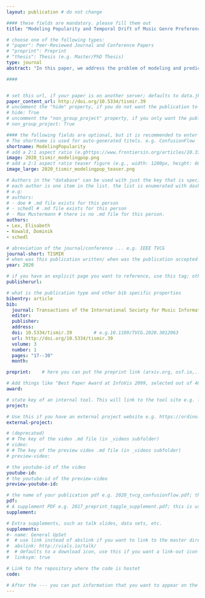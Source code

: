 ```yaml
---
layout: publication # do not change

#### these fields are mandatory. please fill them out
title: "Modeling Popularity and Temporal Drift of Music Genre Preferences" # title of your publication 

# choose one of the following types:
# "paper": Peer-Reviewed Journal and Conference Papers
# "preprint": Preprint
# "thesis": Thesis (e.g. Master/PhD Thesis)
type: journal
abstract: "In this paper, we address the problem of modeling and predicting the music genre preferences of users. We introduce a novel user modeling approach, BLLu, which takes into account the popularity of music genres as well as temporal drifts of user listening behavior. To model these two factors, BLLu adopts a psychological model that describes how humans access information in their memory. We evaluate our approach on a standard dataset of Last.fm listening histories, which contains fine-grained music genre information. To investigate performance for different types of users, we assign each user a mainstreaminess value that corresponds to the distance between the user’s music genre preferences and the music genre preferences of the (Last.fm) mainstream. We adopt BLLu to model the listening habits and to predict the music genre preferences of three user groups: listeners of (i) niche, low-mainstream music, (ii) mainstream music, and (iii) medium-mainstream music that lies in-between. Our results show that BLLu provides the highest accuracy for predicting music genre preferences, compared to five baselines: (i) group-based modeling, (ii) user-based collaborative filtering, (iii) item-based collaborative filtering, (iv) frequency-based modeling, and (v) recency-based modeling. Besides, we achieve the most substantial accuracy improvements for the low-mainstream group. We believe that our findings provide valuable insights into the design of music recommender systems." # insert the abstract of your publication between the quotes; you can use html e.g. to make links (<a></a>) or generate bold (<b></b>) etc. text 

####


# set this url, if your paper is on another server; defaults to data.jku-vds-lab.at
paper_content_url: http://doi.org/10.5334/tismir.39
# uncomment the "hide" property, if you do not want the publication to be displayed on the website (usually you don't need this)
# hide: True
# uncomment the "non_group_project" property, if you only want the publication to be displayed on your personal page (i.e. publications where you contributed, but does not have anything to do with the Vis Group e.g. Master Thesis,...)
# non_group_project: True

#### the following fields are optional, but it is recommended to enter as much information as possible
# The shortname is used for auto-generated titels. e.g. ConfusionFlow
shortname: ModelingPopularity
# add a 2:1 aspect ratio (e.ghttps://www.frontiersin.org/articles/10.3389/frai.2020.508725., width: 400px, height: 200px) to the folder /assets/images/papers/ e.g. 2020_tvcg_confusionflow.png
image: 2020_tismir_modelingpop.png
# add a 2:1 aspect ratio teaser figure (e.g., width: 1200px, height: 600px) to the folder /assets/images/papers/ e.g. 2020_tvcg_confusionflow_teaser.png
image_large: 2020_tismir_modelingpop_teaser.png

# Authors in the "database" can be used with just the key that is specified in the corresponding .md file (usually it is the lastname in lower case e.g. doe). Authors that do not have an individual page here should be stated with their full name (e.g. John Doe)
# each author is one item in the list. the list is enumerated with dashes ("-")
# e.g:
# authors:
# - doe # .md file exists for this person
# - schedl # .md file exists for this person
# - Max Mustermann # there is no .md file for this person.
authors:
- Lex, Elisabeth  
- Kowald, Dominik
- schedl

# abreviation of the journal/conference ... e.g. IEEE TVCG
journal-short: TISMIR
# when was this publication written/ when was the publication accepted (e.g. 2020)
year: 2020

# if you have an explicit page you want to reference, use this tag; otherwise it will be generated from your doi
publisherurl: 

# what is the publication type and other bib specific properties
bibentry: article
bib:
  journal: Transactions of the International Society for Music Information Retrieval # e.g. IEEE Transactions on Visualization and Computer Graphics (to appear)
  editor: 
  publisher: 
  address: 
  doi: 10.5334/tismir.39		# e.g.10.1109/TVCG.2020.3012063
  url: http://doi.org/10.5334/tismir.39
  volume: 3
  number: 1
  pages: "17--30"
  month: 

preprint:	 # here you can put the preprint link (arxiv.org, osf.io,...) e.g. https://arxiv.org/abs/1910.00969

# Add things like "Best Paper Award at InfoVis 2099, selected out of 4000 submissions"
award:

# state key of an internal tool. This will link to the tool site e.g. lineup (usually not needed)
project: 

# Use this if you have an external project website e.g. https://ordino.caleydoapp.org/
external-project: 

# (deprecated)
# # The key of the video .md file (in _videos subfolder)
# video: 
# # The key of the preview video .md file (in _videos subfolder)
# preview-video:

# the youtube-id of the video
youtube-id: 
# the youtube-id of the preview-video
preview-youtube-id: 

# the name of your publication pdf e.g. 2020_tvcg_confusionflow.pdf; this is usually uploaded to the caleydo aws server
pdf: 
# A supplement PDF e.g. 2017_preprint_taggle_supplement.pdf; this is usually uploaded to the caleydo aws server
supplement: 

# Extra supplements, such as talk slides, data sets, etc.
supplements:
#- name: General UpSet
#  # use link instead of abslink if you want to link to the master directory
#  abslink: http://vials.io/talk/
#  # defaults to a download icon, use this if you want a link-out icon
#  linksym: true

# Link to the repository where the code is hostet
code: 

# After the --- you can put information that you want to appear on the website using markdown formatting or HTML. A good example are acknowledgements, extra references, an erratum, etc.
---
```






